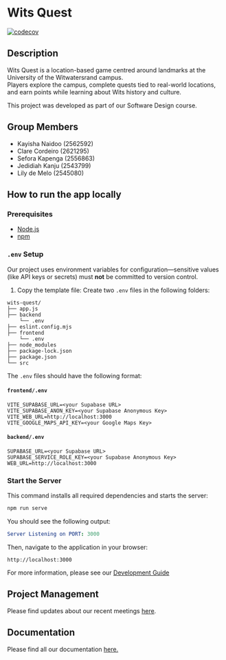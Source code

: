 # Wits Quest
[![codecov](https://codecov.io/gh/Girls-Girls-Inc/wits-quest/branch/dev/graph/badge.svg?token=1K4QMG1ZH1&metric=statements)](https://codecov.io/gh/Girls-Girls-Inc/wits-quest)

## Description
Wits Quest is a location-based game centred around landmarks at the University of the Witwatersrand campus.  
Players explore the campus, complete quests tied to real-world locations, and earn points while learning about Wits history and culture.  

This project was developed as part of our Software Design course.

## Group Members
- Kayisha Naidoo (2562592)  
- Clare Cordeiro (2621295)  
- Sefora Kapenga (2556863)  
- Jedidiah Kanju (2543799)  
- Lily de Melo (2545080)

## How to run the app locally
### Prerequisites
- [Node.js](https://nodejs.org/)  
- [npm](https://www.npmjs.com/)

### `.env` Setup
Our project uses environment variables for configuration—sensitive values (like API keys or secrets) must **not** be committed to version control.

1. Copy the template file:
Create two `.env` files in the following folders:
```
wits-quest/
├── app.js
├── backend
    └── .env
├── eslint.config.mjs
├── frontend
    └── .env
├── node_modules
├── package-lock.json
├── package.json
└── src
```
The `.env` files should have the following format:
#### `frontend/.env`
```
VITE_SUPABASE_URL=<your Supabase URL>
VITE_SUPABASE_ANON_KEY=<your Supabase Anonymous Key>
VITE_WEB_URL=http://localhost:3000
VITE_GOOGLE_MAPS_API_KEY=<your Google Maps Key>
```
#### `backend/.env`
```
SUPABASE_URL=<your Supabase URL>
SUPABASE_SERVICE_ROLE_KEY=<your Supabase Anonymous Key>
WEB_URL=http://localhost:3000
```
### Start the Server
This command installs all required dependencies and starts the server:

```bash
npm run serve
```

You should see the following output:

```yaml
Server Listening on PORT: 3000
```

Then, navigate to the application in your browser:

```
http://localhost:3000
```
For more information, please see our [Development Guide](https://github.com/Girls-Girls-Inc/wits-quest/wiki/Development-Guide)

## Project Management
Please find updates about our recent meetings [here](https://github.com/Girls-Girls-Inc/wits-quest/wiki/Project-Management-Methodology).

## Documentation
Please find all our documentation [here.](https://github.com/Girls-Girls-Inc/wits-quest/wiki)

